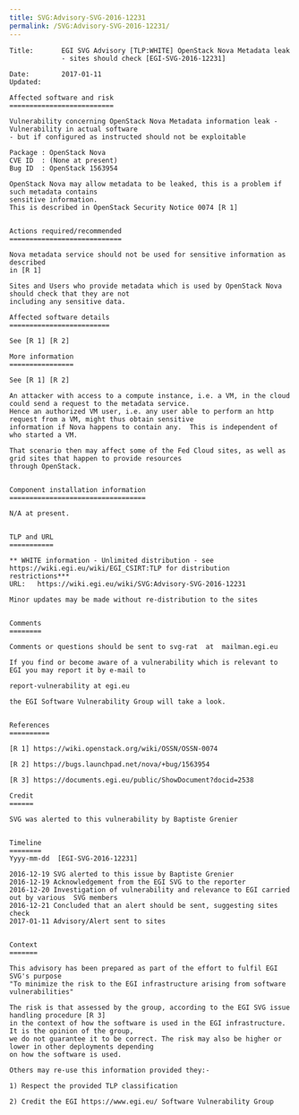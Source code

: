 ```yaml
---
title: SVG:Advisory-SVG-2016-12231
permalink: /SVG:Advisory-SVG-2016-12231/
---
```


    Title:       EGI SVG Advisory [TLP:WHITE] OpenStack Nova Metadata leak
                 - sites should check [EGI-SVG-2016-12231]

    Date:        2017-01-11
    Updated:

    Affected software and risk
    ==========================

    Vulnerability concerning OpenStack Nova Metadata information leak - Vulnerability in actual software
    - but if configured as instructed should not be exploitable

    Package : OpenStack Nova
    CVE ID  : (None at present)
    Bug ID  : OpenStack 1563954

    OpenStack Nova may allow metadata to be leaked, this is a problem if such metadata contains
    sensitive information.
    This is described in OpenStack Security Notice 0074 [R 1]


    Actions required/recommended
    ============================

    Nova metadata service should not be used for sensitive information as described
    in [R 1]

    Sites and Users who provide metadata which is used by OpenStack Nova should check that they are not
    including any sensitive data.

    Affected software details
    =========================

    See [R 1] [R 2]

    More information
    ================

    See [R 1] [R 2]

    An attacker with access to a compute instance, i.e. a VM, in the cloud could send a request to the metadata service.
    Hence an authorized VM user, i.e. any user able to perform an http request from a VM, might thus obtain sensitive
    information if Nova happens to contain any.  This is independent of who started a VM.

    That scenario then may affect some of the Fed Cloud sites, as well as grid sites that happen to provide resources
    through OpenStack.


    Component installation information
    ==================================

    N/A at present.


    TLP and URL
    ===========

    ** WHITE information - Unlimited distribution - see https://wiki.egi.eu/wiki/EGI_CSIRT:TLP for distribution restrictions***
    URL:   https://wiki.egi.eu/wiki/SVG:Advisory-SVG-2016-12231

    Minor updates may be made without re-distribution to the sites


    Comments
    ========

    Comments or questions should be sent to svg-rat  at  mailman.egi.eu

    If you find or become aware of a vulnerability which is relevant to EGI you may report it by e-mail to

    report-vulnerability at egi.eu

    the EGI Software Vulnerability Group will take a look.


    References
    ==========

    [R 1] https://wiki.openstack.org/wiki/OSSN/OSSN-0074

    [R 2] https://bugs.launchpad.net/nova/+bug/1563954

    [R 3] https://documents.egi.eu/public/ShowDocument?docid=2538

    Credit
    ======

    SVG was alerted to this vulnerability by Baptiste Grenier


    Timeline
    ========
    Yyyy-mm-dd  [EGI-SVG-2016-12231]

    2016-12-19 SVG alerted to this issue by Baptiste Grenier
    2016-12-19 Acknowledgement from the EGI SVG to the reporter
    2016-12-20 Investigation of vulnerability and relevance to EGI carried out by various  SVG members
    2016-12-21 Concluded that an alert should be sent, suggesting sites check
    2017-01-11 Advisory/Alert sent to sites


    Context
    =======

    This advisory has been prepared as part of the effort to fulfil EGI SVG's purpose
    "To minimize the risk to the EGI infrastructure arising from software vulnerabilities"

    The risk is that assessed by the group, according to the EGI SVG issue handling procedure [R 3]
    in the context of how the software is used in the EGI infrastructure. It is the opinion of the group,
    we do not guarantee it to be correct. The risk may also be higher or lower in other deployments depending
    on how the software is used.

    Others may re-use this information provided they:-

    1) Respect the provided TLP classification

    2) Credit the EGI https://www.egi.eu/ Software Vulnerability Group